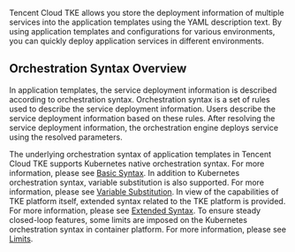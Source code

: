 Tencent Cloud TKE allows you store the deployment information of multiple services into the application templates using the YAML description text. By using application templates and configurations for various environments, you can quickly deploy application services in different environments. <!--For more information on application management, please see [Application Management Overview][12].-->

<!--## Main Operations on Application Templates

[Create Application Template][3]

[Delete Application Template][4]

[Update Application Template][5]

[View Application Template][6]

[Application Template Operation Instructions][7]-->

## Orchestration Syntax Overview

In application templates, the service deployment information is described according to orchestration syntax. Orchestration syntax is a set of rules used to describe the service deployment information. Users describe the service deployment information based on these rules. After resolving the service deployment information, the orchestration engine deploys service using the resolved parameters.

The underlying orchestration syntax of application templates in Tencent Cloud TKE supports Kubernetes native orchestration syntax. For more information, please see [Basic Syntax][8]. In addition to Kubernetes orchestration syntax, variable substitution is also supported. For more information, please see [Variable Substitution][9]. In view of the capabilities of TKE platform itself, extended syntax related to the TKE platform is provided. For more information, please see [Extended Syntax][10]. To ensure steady closed-loop features, some limits are imposed on the Kubernetes orchestration syntax in container platform. For more information, please see [Limits][11].

  [1]: https://cloud.tencent.com/document/product/457/11951
  [2]: https://cloud.tencent.com/document/product/457/11944
  [3]: https://cloud.tencent.com/document/product/457/11949
  [4]: https://cloud.tencent.com/document/product/457/11950
  [5]: https://cloud.tencent.com/document/product/457/11954
  [6]: https://cloud.tencent.com/document/product/457/11955
  [7]: https://cloud.tencent.com/document/product/457/12199
  [8]: https://intl.cloud.tencent.com/document/product/457/11957
  [9]: https://intl.cloud.tencent.com/document/product/457/11956
  [10]: https://intl.cloud.tencent.com/document/product/457/11956
  [11]: https://intl.cloud.tencent.com/document/product/457/11959
  [12]: https://cloud.tencent.com/document/product/457/12198
